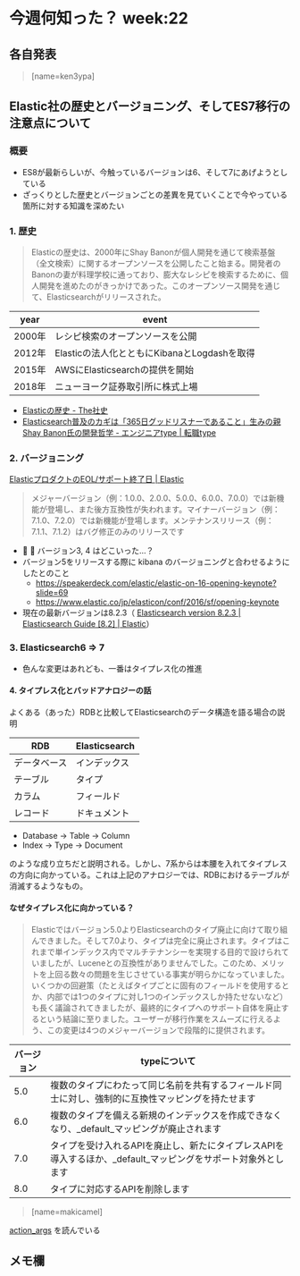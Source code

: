 # 今週何知った？ week:22

## 各自発表


> [name=ken3ypa]

## Elastic社の歴史とバージョニング、そしてES7移行の注意点について

### 概要
- ES8が最新らしいが、今触っているバージョンは6、そして7にあげようとしている
 - ざっくりとした歴史とバージョンごとの差異を見ていくことで今やっている箇所に対する知識を深めたい

### 1. 歴史

> Elasticの歴史は、2000年にShay Banonが個人開発を通じて検索基盤（全文検索）に関するオープンソースを公開したこと始まる。開発者のBanonの妻が料理学校に通っており、膨大なレシピを検索するために、個人開発を進めたのがきっかけであった。このオープンソース開発を通じて、Elasticsearchがリリースされた。

|year|event|
| --- | --- |
|2000年|レシピ検索のオープンソースを公開|
|2012年|Elasticの法人化とともにKibanaとLogdashを取得|
|2015年|AWSにElasticsearchの提供を開始|
|2018年|ニューヨーク証券取引所に株式上場|

- [Elasticの歴史 - The社史](https://the-shashi.com/tse/tech-elastic/)
- [Elasticsearch普及のカギは「365日グッドリスナーであること」生みの親Shay Banon氏の開発哲学 - エンジニアtype | 転職type](https://type.jp/et/feature/5701/)

### 2. バージョニング
[ElasticプロダクトのEOL/サポート終了日 | Elastic](https://www.elastic.co/jp/support/eol)
> メジャーバージョン（例：1.0.0、2.0.0、5.0.0、6.0.0、7.0.0）では新機能が登場し、また後方互換性が失われます。マイナーバージョン（例：7.1.0、7.2.0）では新機能が登場します。メンテナンスリリース（例：7.1.1、7.1.2）はバグ修正のみのリリースです

- :thinking: :thought_balloon: バージョン3, 4 はどこいった…？
- バージョン5をリリースする際に kibana のバージョニングと合わせるようにしたとのこと
    - https://speakerdeck.com/elastic/elastic-on-16-opening-keynote?slide=69
    - https://www.elastic.co/jp/elasticon/conf/2016/sf/opening-keynote
- 現在の最新バージョンは8.2.3（ [Elasticsearch version 8.2.3 | Elasticsearch Guide [8.2] | Elastic](https://www.elastic.co/guide/en/elasticsearch/reference/8.2/release-notes-8.2.3.html)）

### 3. Elasticsearch6 => 7
- 色んな変更はあれども、一番はタイプレス化の推進

#### 4. タイプレス化とバッドアナロジーの話

よくある（あった）RDBと比較してElasticsearchのデータ構造を語る場合の説明

|RDB|Elasticsearch|
| --- | --- |
| データベース|インデックス|
|テーブル|タイプ|
|カラム|フィールド|
|レコード|ドキュメント|

- Database -> Table -> Column
- Index -> Type -> Document

のような成り立ちだと説明される。しかし、7系からは本腰を入れてタイプレスの方向に向かっている。これは上記のアナロジーでは、RDBにおけるテーブルが消滅するようなもの。

#### なぜタイプレス化に向かっている？

> Elasticではバージョン5.0よりElasticsearchのタイプ廃止に向けて取り組んできました。そして7.0より、タイプは完全に廃止されます。タイプはこれまで単インデックス内でマルチテナンシーを実現する目的で設けられていましたが、Luceneとの互換性がありませんでした。このため、メリットを上回る数々の問題を生じさせている事実が明らかになっていました。 いくつかの回避策（たとえばタイプごとに固有のフィールドを使用するとか、内部では1つのタイプに対し1つのインデックスしか持たせないなど）も長く議論されてきましたが、最終的にタイプへのサポート自体を廃止するという結論に至りました。ユーザーが移行作業をスムーズに行えるよう、この変更は4つのメジャーバージョンで段階的に提供されます。

|バージョン|typeについて|
| --- |---|
| 5.0|複数のタイプにわたって同じ名前を共有するフィールド同士に対し、強制的に互換性マッピングを持たせます|
|6.0|複数のタイプを備える新規のインデックスを作成できなくなり、_default_マッピングが廃止されます|
|7.0|タイプを受け入れるAPIを廃止し、新たにタイプレスAPIを導入するほか、_default_マッピングをサポート対象外とします|
|8.0|タイプに対応するAPIを削除します|


> [name=makicamel]

[action_args](https://github.com/asakusarb/action_args) を読んでいる

## メモ欄
